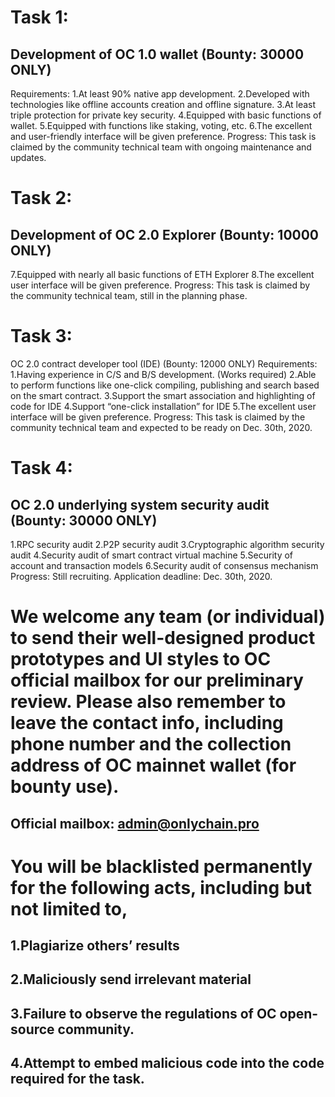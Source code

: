 # Task 1:
## Development of OC 1.0 wallet (Bounty: 30000 ONLY)
Requirements:
1.At least 90% native app development.
2.Developed with technologies like offline accounts creation and offline signature.
3.At least triple protection for private key security.
4.Equipped with basic functions of wallet.
5.Equipped with functions like staking, voting, etc.
6.The excellent and user-friendly interface will be given preference. 
Progress:
This task is claimed by the community technical team with ongoing maintenance and updates.


# Task 2:
## Development of OC 2.0 Explorer (Bounty: 10000 ONLY)
7.Equipped with nearly all basic functions of ETH Explorer 
8.The excellent user interface will be given preference.
Progress:
This task is claimed by the community technical team, still in the planning phase.



# Task 3:
OC 2.0 contract developer tool (IDE) (Bounty: 12000 ONLY)
Requirements:
1.Having experience in C/S and B/S development. (Works required)
2.Able to perform functions like one-click compiling, publishing and search based on the smart contract.
3.Support the smart association and highlighting of code for IDE
4.Support “one-click installation” for IDE
5.The excellent user interface will be given preference.
Progress:
This task is claimed by the community technical team and expected to be ready on Dec. 30th, 2020.


# Task 4:
## OC 2.0 underlying system security audit (Bounty: 30000 ONLY)
1.RPC security audit
2.P2P security audit
3.Cryptographic algorithm security audit
4.Security audit of smart contract virtual machine
5.Security of account and transaction models
6.Security audit of consensus mechanism
Progress:
Still recruiting. Application deadline: Dec. 30th, 2020.


# We welcome any team (or individual) to send their well-designed product prototypes and UI styles to OC official mailbox for our preliminary review. Please also remember to leave the contact info, including phone number and the collection address of OC mainnet wallet (for bounty use).

## Official mailbox: admin@onlychain.pro


# You will be blacklisted permanently for the following acts, including but not limited to,
## 1.Plagiarize others’ results
## 2.Maliciously send irrelevant material 
## 3.Failure to observe the regulations of OC open-source community.
## 4.Attempt to embed malicious code into the code required for the task.
